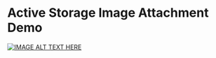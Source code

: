 # Active Storage Image Attachment Demo

[![IMAGE ALT TEXT HERE](https://img.youtube.com/vi/EmklBPiRlpQ/0.jpg)](https://www.youtube.com/watch?v=EmklBPiRlpQ)
